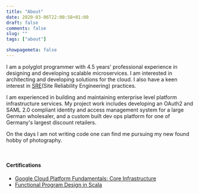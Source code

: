 ```yaml
---
title: "About"
date: 2020-03-06T22:00:58+01:00
draft: false
comments: false
slug: ""
tags: ["about"]

showpagemeta: false
---
```

I am a polyglot programmer with 4.5 years' professional experience in designing and developing scalable microservices. I am interested in architecting and developing solutions for the cloud. I also have a keen interest in [SRE](https://landing.google.com/sre/)(Site Reliability Engineering) practices.

I am experienced in building and maintaining enterprise level platform infrastructure services. My project work includes developing an OAuth2 and SAML 2.0 compliant identity and access management system for a large German wholesaler, and a custom built dev ops platform for one of Germany's largest discount retailers.

On the days I am not writing code one can find me pursuing my new found hobby of photography.

<br/>

#### Certifications
- [Google Cloud Platform Fundamentals: Core Infrastructure](https://www.coursera.org/account/accomplishments/verify/S9RULTPCBRDB)
- [Functional Program Design in Scala](https://www.coursera.org/account/accomplishments/verify/EZMFM4SG6FGD)
